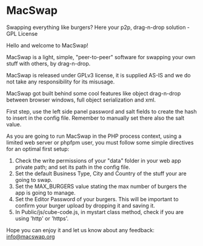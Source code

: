 # MacSwap
Swapping everything like burgers? Here your p2p, drag-n-drop solution - GPL License

Hello and welcome to MacSwap!<br>
	   
MacSwap is a light, simple, "peer-to-peer" software for swapping your own stuff with others, by drag-n-drop.<br>
	   
MacSwap is released under GPLv3 license, it is supplied AS-IS and we do not take any responsibility for its misusage.<br>

MacSwap got built behind some cool features like object drag-n-drop between browser windows, full object serialization and xml.

First step, use the left side panel password and salt fields to create the hash to insert in the config file. Remember to manually set there also the salt value.<br>
	   
As you are going to run MacSwap in the PHP process context, using a limited web server or phpfpm user, you must follow some simple directives for an optimal first setup:<br>
<ol>
  <li>Check the write permissions of your "data" folder in your web app private path; and set its path in the config file.</li>
  <li>Set the default Business Type, City and Country of the stuff your are going to swap.</li>
  <li>Set the MAX_BURGERS value stating the max number of burgers the app is going to manage.</li>
  <li>Set the Editor Password of your burgers. This will be important to confirm your burger upload by dropping it and saving it.</li>
  <li>In Public/js/cube-code.js, in mystart class method, check if you are using 'http' or 'https'.</li>	   
</ol>
	        
Hope you can enjoy it and let us know about any feedback: <a href="mailto:info@macswap.org" style="color:#e6d236;">info@macswap.org</a>
	   
